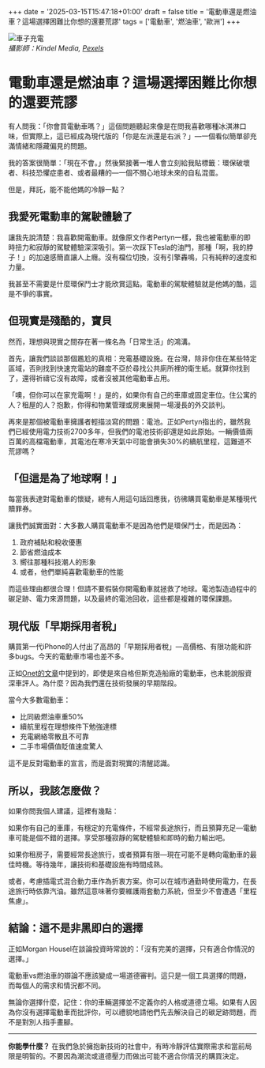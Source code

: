 +++
date = '2025-03-15T15:47:18+01:00'
draft = false
title = '電動車還是燃油車？這場選擇困難比你想的還要荒謬'
tags = ['電動車', '燃油車', '歐洲']
+++


![車子充電](https://static.aureagate.com/EV-charge-kindelmedia-9799996.jpg)  
*攝影師：Kindel Media, [Pexels](https://www.pexels.com/zh-tw/photo/9799996/)*


# 電動車還是燃油車？這場選擇困難比你想的還要荒謬

有人問我：「你會買電動車嗎？」這個問題聽起來像是在問我喜歡哪種冰淇淋口味，但實際上，這已經成為現代版的「你是左派還是右派？」—一個看似簡單卻充滿情緒和隱藏偏見的問題。

我的答案很簡單：「現在不會。」然後緊接著一堆人會立刻給我貼標籤：環保破壞者、科技恐懼症患者、或者最糟的—一個不關心地球未來的自私混蛋。

但是，拜託，能不能他媽的冷靜一點？

## 我愛死電動車的駕駛體驗了

讓我先說清楚：我喜歡開電動車。就像原文作者Pertyn一樣，我也被電動車的即時扭力和寂靜的駕駛體驗深深吸引。第一次踩下Tesla的油門，那種「啊，我的脖子！」的加速感簡直讓人上癮。沒有檔位切換，沒有引擎轟鳴，只有純粹的速度和力量。

我甚至不需要是什麼環保鬥士才能欣賞這點。電動車的駕駛體驗就是他媽的酷，這是不爭的事實。

## 但現實是殘酷的，寶貝

然而，理想與現實之間存在著一條名為「日常生活」的鴻溝。

首先，讓我們談談那個尷尬的真相：充電基礎設施。在台灣，除非你住在某些特定區域，否則找到快速充電站的難度不亞於尋找公共廁所裡的衛生紙。就算你找到了，還得祈禱它沒有故障，或者沒被其他電動車占用。

「噢，但你可以在家充電啊！」是的，如果你有自己的車庫或固定車位。住公寓的人？租屋的人？抱歉，你得和物業管理或房東展開一場漫長的外交談判。

再來是那個被電動車擁護者輕描淡寫的問題：電池。正如Pertyn指出的，雖然我們已經使用電力技術2700多年，但我們的電池技術卻還是如此原始。一輛價值兩百萬的高檔電動車，其電池在寒冷天氣中可能會損失30%的續航里程，這難道不荒謬嗎？

## 「但這是為了地球啊！」

每當我表達對電動車的懷疑，總有人用這句話回應我，彷彿購買電動車是某種現代贖罪券。

讓我們誠實面對：大多數人購買電動車不是因為他們是環保鬥士，而是因為：
1. 政府補貼和稅收優惠
2. 節省燃油成本
3. 嚮往那種科技潮人的形象
4. 或者，他們單純喜歡電動車的性能

而這些理由都很合理！但請不要假裝你開電動車就拯救了地球。電池製造過程中的碳足跡、電力來源問題，以及最終的電池回收，這些都是複雜的環保課題。

## 現代版「早期採用者稅」

購買第一代iPhone的人付出了高昂的「早期採用者稅」—高價格、有限功能和許多bugs。今天的電動車市場也差不多。

正如[Onet的文章](https://www.onet.pl/motoryzacja/autoswiat/nie-kupilbym-auta-elektrycznego-elektryk-ze-stoczni-gdanskiej-mnie-nie-przekonal/ljq3kxt,2ce17997)中提到的，即使是來自格但斯克造船廠的電動車，也未能說服資深車評人。為什麼？因為我們還在技術發展的早期階段。

當今大多數電動車：
- 比同級燃油車重50%
- 續航里程在理想條件下勉強達標
- 充電網絡零散且不可靠
- 二手市場價值貶值速度驚人

這不是反對電動車的宣言，而是面對現實的清醒認識。

## 所以，我該怎麼做？

如果你問我個人建議，這裡有幾點：

如果你有自己的車庫，有穩定的充電條件，不經常長途旅行，而且預算充足—電動車可能是個不錯的選擇。享受那種寂靜的駕駛體驗和即時的動力輸出吧。

如果你租房子，需要經常長途旅行，或者預算有限—現在可能不是轉向電動車的最佳時機。等待幾年，讓技術和基礎設施有時間成熟。

或者，考慮插電式混合動力車作為折衷方案。你可以在城市通勤時使用電力，在長途旅行時依靠汽油。雖然這意味著你要維護兩套動力系統，但至少不會遭遇「里程焦慮」。

## 結論：這不是非黑即白的選擇

正如Morgan Housel在談論投資時常說的：「沒有完美的選擇，只有適合你情況的選擇。」

電動車vs燃油車的辯論不應該變成一場道德審判。這只是一個工具選擇的問題，而每個人的需求和情況都不同。

無論你選擇什麼，記住：你的車輛選擇並不定義你的人格或道德立場。如果有人因為你沒有選擇電動車而批評你，可以禮貌地請他們先去解決自己的碳足跡問題，而不是對別人指手畫腳。

---

**你能學什麼？** 在我們急於擁抱新技術的社會中，有時冷靜評估實際需求和當前局限是明智的。不要因為潮流或道德壓力而做出可能不適合你情況的購買決定。
